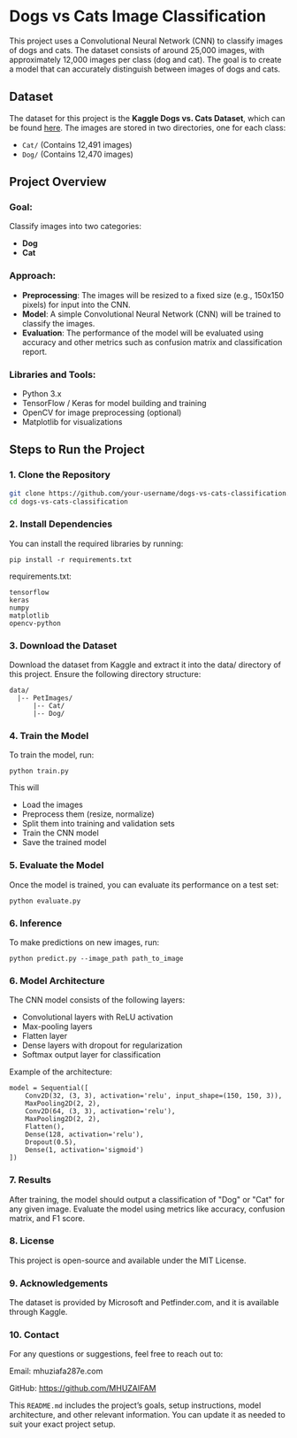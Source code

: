 # Dogs vs Cats Image Classification

This project uses a Convolutional Neural Network (CNN) to classify images of dogs and cats. The dataset consists of around 25,000 images, with approximately 12,000 images per class (dog and cat). The goal is to create a model that can accurately distinguish between images of dogs and cats.

## Dataset

The dataset for this project is the **Kaggle Dogs vs. Cats Dataset**, which can be found [here](https://www.kaggle.com/datasets/karakaggle/kaggle-cat-vs-dog-dataset). The images are stored in two directories, one for each class:
- `Cat/` (Contains 12,491 images)
- `Dog/` (Contains 12,470 images)

## Project Overview

### Goal:
Classify images into two categories:
- **Dog**
- **Cat**

### Approach:
- **Preprocessing**: The images will be resized to a fixed size (e.g., 150x150 pixels) for input into the CNN.
- **Model**: A simple Convolutional Neural Network (CNN) will be trained to classify the images.
- **Evaluation**: The performance of the model will be evaluated using accuracy and other metrics such as confusion matrix and classification report.

### Libraries and Tools:
- Python 3.x
- TensorFlow / Keras for model building and training
- OpenCV for image preprocessing (optional)
- Matplotlib for visualizations

## Steps to Run the Project

### 1. Clone the Repository
```bash
git clone https://github.com/your-username/dogs-vs-cats-classification.git
cd dogs-vs-cats-classification
```
### 2. Install Dependencies
You can install the required libraries by running:
```
pip install -r requirements.txt
```
requirements.txt:
```
tensorflow
keras
numpy
matplotlib
opencv-python
```
### 3. Download the Dataset
Download the dataset from Kaggle and extract it into the data/ directory of this project. Ensure the following directory structure:
```
data/
  |-- PetImages/
      |-- Cat/
      |-- Dog/
```
### 4. Train the Model
To train the model, run:
```
python train.py
```

This will
- Load the images
- Preprocess them (resize, normalize)
- Split them into training and validation sets
- Train the CNN model
- Save the trained model

### 5. Evaluate the Model
Once the model is trained, you can evaluate its performance on a test set:
```
python evaluate.py
```

### 6. Inference
To make predictions on new images, run:
```
python predict.py --image_path path_to_image
```

### 6. Model Architecture
The CNN model consists of the following layers:
- Convolutional layers with ReLU activation
- Max-pooling layers
- Flatten layer
- Dense layers with dropout for regularization
- Softmax output layer for classification

Example of the architecture:
```
model = Sequential([
    Conv2D(32, (3, 3), activation='relu', input_shape=(150, 150, 3)),
    MaxPooling2D(2, 2),
    Conv2D(64, (3, 3), activation='relu'),
    MaxPooling2D(2, 2),
    Flatten(),
    Dense(128, activation='relu'),
    Dropout(0.5),
    Dense(1, activation='sigmoid')
])
```

### 7. Results
After training, the model should output a classification of "Dog" or "Cat" for any given image. Evaluate the model using metrics like accuracy, confusion matrix, and F1 score.

### 8. License
This project is open-source and available under the MIT License.

### 9. Acknowledgements
The dataset is provided by Microsoft and Petfinder.com, and it is available through Kaggle.

### 10. Contact
For any questions or suggestions, feel free to reach out to:

Email: mhuziafa287e.com

GitHub: https://github.com/MHUZAIFAM

This `README.md` includes the project’s goals, setup instructions, model architecture, and other relevant information. You can update it as needed to suit your exact project setup.






